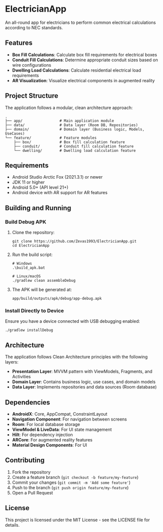 # ElectricianApp

An all-round app for electricians to perform common electrical calculations according to NEC standards.

## Features

- **Box Fill Calculations**: Calculate box fill requirements for electrical boxes
- **Conduit Fill Calculations**: Determine appropriate conduit sizes based on wire configurations
- **Dwelling Load Calculations**: Calculate residential electrical load requirements
- **AR Visualization**: Visualize electrical components in augmented reality

## Project Structure

The application follows a modular, clean architecture approach:

```
.
├── app/                 # Main application module
├── data/                # Data layer (Room DB, Repositories)
├── domain/              # Domain layer (Business logic, Models, UseCases)
└── feature/             # Feature modules
    ├── box/             # Box fill calculation feature
    ├── conduit/         # Conduit fill calculation feature
    └── dwelling/        # Dwelling load calculation feature
```

## Requirements

- Android Studio Arctic Fox (2021.3.1) or newer
- JDK 11 or higher
- Android 5.0+ (API level 21+)
- Android device with AR support for AR features

## Building and Running

### Build Debug APK

1. Clone the repository:
   ```
   git clone https://github.com/Zevas1993/ElectricianApp.git
   cd ElectricianApp
   ```

2. Run the build script:
   ```
   # Windows
   .\build_apk.bat
   
   # Linux/macOS
   ./gradlew clean assembleDebug
   ```

3. The APK will be generated at:
   ```
   app/build/outputs/apk/debug/app-debug.apk
   ```

### Install Directly to Device

Ensure you have a device connected with USB debugging enabled:

```
./gradlew installDebug
```

## Architecture

The application follows Clean Architecture principles with the following layers:

- **Presentation Layer**: MVVM pattern with ViewModels, Fragments, and Activities
- **Domain Layer**: Contains business logic, use cases, and domain models
- **Data Layer**: Implements repositories and data sources (Room database)

## Dependencies

- **AndroidX**: Core, AppCompat, ConstraintLayout
- **Navigation Component**: For navigation between screens
- **Room**: For local database storage
- **ViewModel & LiveData**: For UI state management
- **Hilt**: For dependency injection
- **ARCore**: For augmented reality features
- **Material Design Components**: For UI

## Contributing

1. Fork the repository
2. Create a feature branch (`git checkout -b feature/my-feature`)
3. Commit your changes (`git commit -m 'Add some feature'`)
4. Push to the branch (`git push origin feature/my-feature`)
5. Open a Pull Request

## License

This project is licensed under the MIT License - see the LICENSE file for details.
